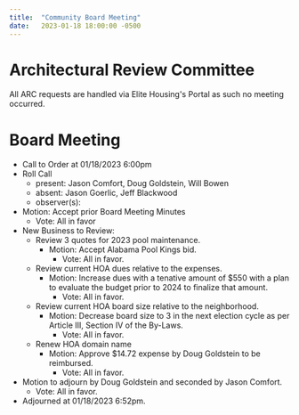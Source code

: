 ```yaml
---
title:  "Community Board Meeting"
date:   2023-01-18 18:00:00 -0500
---
```


# Architectural Review Committee

All ARC requests are handled via Elite Housing's Portal
as such no meeting occurred.

# Board Meeting

- Call to Order at 01/18/2023 6:00pm
- Roll Call
    - present: Jason Comfort, Doug Goldstein, Will Bowen
    - absent: Jason Goerlic, Jeff Blackwood
    - observer(s):
- Motion: Accept prior Board Meeting Minutes
  - Vote: All in favor
- New Business to Review:
  - Review 3 quotes for 2023 pool maintenance.
    - Motion: Accept Alabama Pool Kings bid.
       - Vote: All in favor.
  - Review current HOA dues relative to the expenses.
    - Motion: Increase dues with a tenative amount of $550 with a plan
      to evaluate the budget prior to 2024 to finalize that amount.
      - Vote: All in favor.
  - Review current HOA board size relative to the neighborhood.
    - Motion: Decrease board size to 3 in the next election cycle as per Article III, Section IV of the By-Laws.
      - Vote: All in favor.
  - Renew HOA domain name
    - Motion: Approve $14.72 expense by Doug Goldstein to be reimbursed.
      - Vote: All in favor.
- Motion to adjourn by Doug Goldstein and seconded by Jason Comfort.
  - Vote: All in favor.
- Adjourned at 01/18/2023 6:52pm.
